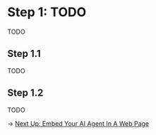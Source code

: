 # Step 1: TODO

TODO

## Step 1.1

TODO

## Step 1.2

TODO

→ [Next Up: Embed Your AI Agent In A Web Page](./AGENT_EMBED.md)
